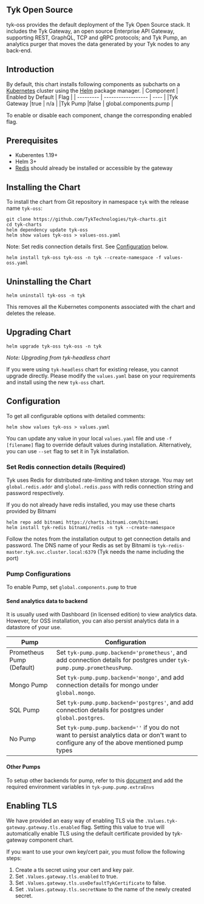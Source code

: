 ## Tyk Open Source

tyk-oss provides the default deployment of the Tyk Open Source stack. It includes the Tyk Gateway, an open source Enterprise API Gateway, 
supporting REST, GraphQL, TCP and gRPC protocols; and Tyk Pump, an analytics purger that moves the data generated by your Tyk nodes to any back-end.

## Introduction

By default, this chart installs following components as subcharts on a [Kubernetes](https://kubernetes.io/) cluster using the [Helm](https://helm.sh/) package manager.
| Component | Enabled by Default | Flag |
| --------- | ------------------ | ---- |
|Tyk Gateway |true  | n/a                    |
|Tyk Pump    |false | global.components.pump |

To enable or disable each component, change the corresponding enabled flag.

## Prerequisites

* Kuberentes 1.19+
* Helm 3+
* [Redis](https://tyk.io/docs/planning-for-production/redis/) should already be installed or accessible by the gateway

## Installing the Chart

To install the chart from Git repository in namespace `tyk` with the release name `tyk-oss`:

    git clone https://github.com/TykTechnologies/tyk-charts.git
    cd tyk-charts
    helm dependency update tyk-oss
    helm show values tyk-oss > values-oss.yaml

Note: Set redis connection details first. See [Configuration](#Configuration) below.

    helm install tyk-oss tyk-oss -n tyk --create-namespace -f values-oss.yaml

## Uninstalling the Chart

```
helm uninstall tyk-oss -n tyk
```
This removes all the Kubernetes components associated with the chart and deletes the release.

## Upgrading Chart

```
helm upgrade tyk-oss tyk-oss -n tyk
```

*Note: Upgrading from tyk-headless chart*

If you were using `tyk-headless` chart for existing release, you cannot upgrade directly. Please modify the `values.yaml` base on your requirements and install using the new `tyk-oss` chart.

## Configuration

To get all configurable options with detailed comments:

    helm show values tyk-oss > values.yaml

You can update any value in your local `values.yaml` file and use `-f [filename]` flag to override default values during installation. 
Alternatively, you can use `--set` flag to set it in Tyk installation.

### Set Redis connection details (Required)

Tyk uses Redis for distributed rate-limiting and token storage. You may set `global.redis.addr` and `global.redis.pass` with redis connection 
string and password respectively.

If you do not already have redis installed, you may use these charts provided by Bitnami

    helm repo add bitnami https://charts.bitnami.com/bitnami
    helm install tyk-redis bitnami/redis -n tyk --create-namespace

Follow the notes from the installation output to get connection details and password. The DNS name of your Redis as set by Bitnami is 
`tyk-redis-master.tyk.svc.cluster.local:6379` (Tyk needs the name including the port) 

### Pump Configurations

To enable Pump, set `global.components.pump` to true

#### Send analytics data to backend
It is usually used with Dashboard (in licensed edition) to view analytics data. However, for OSS installation, you can also persist analytics 
data in a datastore of your use.

| Pump       | Configuration      |
| ---------- | ------------------ | 
| Prometheus Pump (Default)  | Set `tyk-pump.pump.backend='prometheus'`, and add connection details for postgres under `tyk-pump.pump.prometheusPump`. |
| Mongo Pump | Set `tyk-pump.pump.backend='mongo'`, and add connection details for mongo under `global.mongo`. |
| SQL Pump   | Set `tyk-pump.pump.backend='postgres'`, and add connection details for postgres under `global.postgres`. |
| No Pump    | Set `tyk-pump.pump.backend=''` if you do not want to persist analytics data or don't want to configure any of the above mentioned pump types  |


#### Other Pumps
To setup other backends for pump, refer to this [document](https://github.com/TykTechnologies/tyk-pump/blob/master/README.md#pumps--back-ends-supported) and add the required environment variables in `tyk-pump.pump.extraEnvs`

<!--
e.g. Elastic Search Pump

```
TYK_PMP_PUMPS_ELASTICSEARCH_TYPE=elasticsearch
TYK_PMP_PUMPS_ELASTICSEARCH_META_INDEXNAME=tyk_analytics
TYK_PMP_PUMPS_ELASTICSEARCH_META_ELASTICSEARCHURL=http://localhost:9200
TYK_PMP_PUMPS_ELASTICSEARCH_META_ENABLESNIFFING=false
TYK_PMP_PUMPS_ELASTICSEARCH_META_DOCUMENTTYPE=tyk_analytics
TYK_PMP_PUMPS_ELASTICSEARCH_META_ROLLINGINDEX=false
TYK_PMP_PUMPS_ELASTICSEARCH_META_EXTENDEDSTATISTICS=false
TYK_PMP_PUMPS_ELASTICSEARCH_META_VERSION=5
TYK_PMP_PUMPS_ELASTICSEARCH_META_BULKCONFIG_WORKERS=2
TYK_PMP_PUMPS_ELASTICSEARCH_META_BULKCONFIG_FLUSHINTERVAL=60
```
-->

## Enabling TLS
We have provided an easy way of enabling TLS via the `.Values.tyk-gateway.gateway.tls.enabled` flag. Setting this value to true will automatically enable TLS using the default certificate provided by tyk-gateway component chart. 

If you want to use your own key/cert pair, you must follow the following steps:
1. Create a tls secret using your cert and key pair.
2. Set `.Values.gateway.tls.enabled`  to true.
3. Set `.Values.gateway.tls.useDefaultTykCertificate` to false.
4. Set `.Values.gateway.tls.secretName` to the name of the newly created secret.